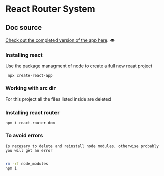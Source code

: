 # React Router System

## Doc source

[Check out the completed version of the app here](https://reactrouter.com/docs/en/v6/getting-started/tutorial). :eye:

### Installing react

Use the package managment of node to create a full new reaat project

     npx create-react-app

### Working with src dir

For this project all the files listed inside are deleted

### Installing react router

    npm i react-router-dom

### To avoid errors

    Is necesary to delete and reinstall node modules, otherwise probably you will get an error
```bash

rm -rf node_modules
npm i

```

